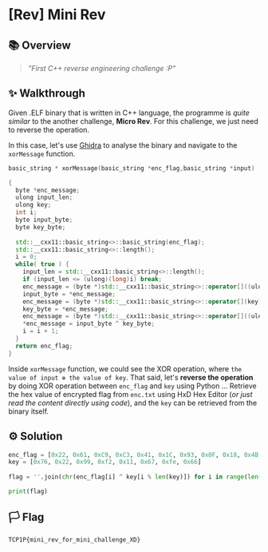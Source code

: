 # [Rev] Mini Rev

## 📚 Overview

> *"First C++ reverse engineering challenge :P"*

## ✨ Walkthrough

Given .ELF binary that is written in C++ language, the programme is *quite similar* to the another challenge, **Micro Rev**. For this challenge, we just need to reverse the operation. 

In this case, let's use [Ghidra](https://ghidra-sre.org/) to analyse the binary and navigate to the `xorMessage` function.

```cpp
basic_string * xorMessage(basic_string *enc_flag,basic_string *input)

{
  byte *enc_message;
  ulong input_len;
  ulong key;
  int i;
  byte input_byte;
  byte key_byte;
  
  std::__cxx11::basic_string<>::basic_string(enc_flag);
  std::__cxx11::basic_string<>::length();
  i = 0;
  while( true ) {
    input_len = std::__cxx11::basic_string<>::length();
    if (input_len <= (ulong)(long)i) break;
    enc_message = (byte *)std::__cxx11::basic_string<>::operator[]((ulong)input);
    input_byte = *enc_message;
    enc_message = (byte *)std::__cxx11::basic_string<>::operator[](key);
    key_byte = *enc_message;
    enc_message = (byte *)std::__cxx11::basic_string<>::operator[]((ulong)enc_flag);
    *enc_message = input_byte ^ key_byte;
    i = i + 1;
  }
  return enc_flag;
}
```

Inside `xorMessage` function, we could see the XOR operation, where `the value of input ⊕ the value of key`. That said, let's **reverse the operation** by doing XOR operation between `enc_flag` and `key` using Python ... Retrieve the hex value of encrypted flag from `enc.txt` using HxD Hex Editor (*or just read the content directly using code*), and the `key` can be retrieved from the binary itself.

## ⚙ Solution

```python
enc_flag = [0x22, 0x61, 0xC9, 0xC3, 0x41, 0x1C, 0x93, 0x0F, 0x18, 0x4B, 0xC6, 0x80, 0x74, 0x11, 0xA1, 0x00, 0x19, 0x50, 0xC6, 0x9F, 0x78, 0x09, 0x97, 0x39, 0x15, 0x4A, 0xF8, 0x9E, 0x7D, 0x02, 0x90, 0x01, 0x13, 0x7D, 0xC1, 0xB6, 0x6C]
key = [0x76, 0x22, 0x99, 0xf2, 0x11, 0x67, 0xfe, 0x66]
    
flag = ''.join(chr(enc_flag[i] ^ key[i % len(key)]) for i in range(len(enc_flag)))

print(flag)
```

## 🏳️ Flag

`TCP1P{mini_rev_for_mini_challenge_XD}`